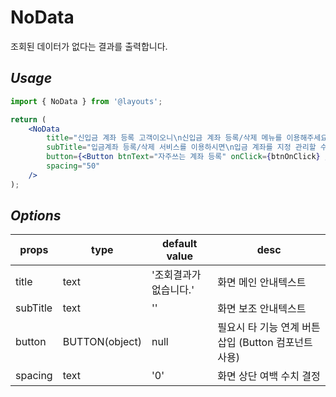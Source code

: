 # NoData

조회된 데이터가 없다는 결과를 출력합니다.

## _Usage_

```jsx
import { NoData } from '@layouts';

return (
	<NoData
		title="신입금 계좌 등록 고객이오니\n신입금 계좌 등록/삭제 메뉴를 이용해주세요."
		subTitle="입금계좌 등록/삭제 서비스를 이용하시면\n입금 계좌를 지정 관리할 수 있습니다."
		button={<Button btnText="자주쓰는 계좌 등록" onClick={btnOnClick} />}
		spacing="50"
	/>
);
```

## _Options_

| props    | type           | default value          | desc                                                 |
| -------- | -------------- | ---------------------- | ---------------------------------------------------- |
| title    | text           | '조회결과가 없습니다.' | 화면 메인 안내텍스트                                 |
| subTitle | text           | ''                     | 화면 보조 안내텍스트                                 |
| button   | BUTTON(object) | null                   | 필요시 타 기능 연계 버튼 삽입 (Button 컴포넌트 사용) |
| spacing  | text           | '0'                    | 화면 상단 여백 수치 결정                             |
